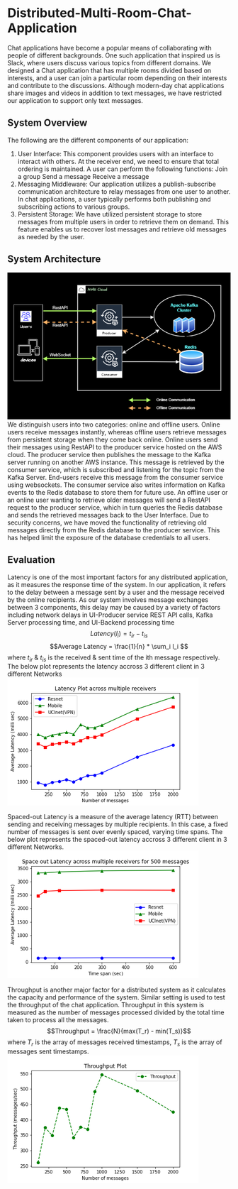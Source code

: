 # Distributed-Multi-Room-Chat-Application
Chat applications have become a popular means of collaborating with people of different backgrounds. One such application that inspired us is Slack, where users discuss various topics from different domains. We designed a Chat application that has multiple rooms divided based on interests, and a user can join a particular room depending on their interests and contribute to the discussions. Although modern-day chat applications share images and videos in addition to text messages, we have restricted our application to support only text messages.

## System Overview
The following are the different components of our application:
1. User Interface: This component provides users with an interface to interact with others. At the receiver end, we need to ensure that total ordering is maintained. A user can perform the following functions:
  Join a group
  Send a message
  Receive a message 
2. Messaging Middleware: Our application utilizes a publish-subscribe communication architecture to relay messages from one user to another. In chat applications, a user typically performs both publishing and subscribing actions to various groups.
3. Persistent Storage: We have utilized persistent storage to store messages from multiple users in order to retrieve them on demand. This feature enables us to recover lost messages and retrieve old messages as needed by the user.

## System Architecture
![alt text](https://github.com/manikanta-72/Distributed-Multi-Room-Chat-Application/blob/main/design_image.png)
We distinguish users into two categories: online and offline users. Online users receive messages instantly, whereas offline users retrieve messages from persistent storage when they come back online.
Online users send their messages using RestAPI to the producer service hosted on the AWS cloud. The producer service then publishes the message to the Kafka server running on another AWS instance. This message is retrieved by the consumer service, which is subscribed and listening for the topic from the Kafka Server. End-users receive this message from the consumer service using websockets. The consumer service also writes information on Kafka events to the Redis database to store them for future use.
An offline user or an online user wanting to retrieve older messages will send a RestAPI request to the producer service, which in turn queries the Redis database and sends the retrieved messages back to the User Interface. Due to security concerns, we have moved the functionality of retrieving old messages directly from the Redis database to the producer service. This has helped limit the exposure of the database credentials to all users.

## Evaluation
Latency is one of the most important factors for any distributed application, as it measures the response time of the system. In our application, it refers to the delay between a message sent by a user and the message received by the online recipients. As our system involves message exchanges between 3 components, this delay may be caused by a variety of factors including network delays in UI-Producer service REST API calls, Kafka Server processing time, and UI-Backend processing time
$$Latency(l_i) = t_{ir} - t_{is}$$
$$Average Latency = \frac{1}{n} * \sum_i l_i $$
where $t_{ir}$ & $t_{is}$ is the received & sent time of the ith message respectively.
The below plot represents the latency accross 3 different client in 3 different Networks
![alt text](https://github.com/manikanta-72/Distributed-Multi-Room-Chat-Application/blob/main/latency%20(1).png)

Spaced-out Latency is a measure of the average latency (RTT) between sending and receiving messages by multiple recipients. In this case, a fixed number of messages is sent over evenly spaced, varying time spans.
The below plot represents the spaced-out latency accross 3 different client in 3 different Networks.
![alt text](https://github.com/manikanta-72/Distributed-Multi-Room-Chat-Application/blob/main/space_out_latency.png)

Throughput is another major factor for a distributed system as it calculates the capacity and performance of the system. Similar setting is used to test the throughput of the chat application. Throughput in this system is measured as the number of messages processed divided by the total time taken to process all the messages.
$$Throughput = \frac{N}{max(T_r) - min(T_s)}$$
where $T_r$ is the array of messages received timestamps, $T_s$ is the array of messages sent timestamps.
![alt text](https://github.com/manikanta-72/Distributed-Multi-Room-Chat-Application/blob/main/throughput.png)

